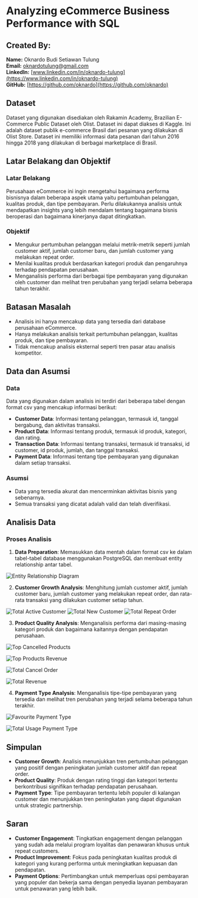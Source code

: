 # Analyzing eCommerce Business Performance with SQL

## Created By:
**Name:** Oknardo Budi Setiawan Tulung  
**Email:** oknardotulung@gmail.com  
**LinkedIn:** [www.linkedin.com/in/oknardo-tulung](https://www.linkedin.com/in/oknardo-tulung)  
**GitHub:** [https://github.com/oknardo](https://github.com/oknardo)

## Dataset
Dataset yang digunakan disediakan oleh Rakamin Academy, Brazilian E-Commerce Public Dataset oleh Olist. Dataset ini dapat diakses di Kaggle. Ini adalah dataset publik e-commerce Brasil dari pesanan yang dilakukan di Olist Store. Dataset ini memiliki informasi data pesanan dari tahun 2016 hingga 2018 yang dilakukan di berbagai marketplace di Brasil.

## Latar Belakang dan Objektif
### Latar Belakang
Perusahaan eCommerce ini ingin mengetahui bagaimana performa bisnisnya dalam beberapa aspek utama yaitu pertumbuhan pelanggan, kualitas produk, dan tipe pembayaran. Perlu dilakukannya analisis untuk mendapatkan insights yang lebih mendalam tentang bagaimana bisnis beroperasi dan bagaimana kinerjanya dapat ditingkatkan.

### Objektif
- Mengukur pertumbuhan pelanggan melalui metrik-metrik seperti jumlah customer aktif, jumlah customer baru, dan jumlah customer yang melakukan repeat order.
- Menilai kualitas produk berdasarkan kategori produk dan pengaruhnya terhadap pendapatan perusahaan.
- Menganalisis performa dari berbagai tipe pembayaran yang digunakan oleh customer dan melihat tren perubahan yang terjadi selama beberapa tahun terakhir.

## Batasan Masalah
- Analisis ini hanya mencakup data yang tersedia dari database perusahaan eCommerce.
- Hanya melakukan analisis terkait pertumbuhan pelanggan, kualitas produk, dan tipe pembayaran.
- Tidak mencakup analisis eksternal seperti tren pasar atau analisis kompetitor.

## Data dan Asumsi
### Data
Data yang digunakan dalam analisis ini terdiri dari beberapa tabel dengan format csv yang mencakup informasi berikut:
- **Customer Data**: Informasi tentang pelanggan, termasuk id, tanggal bergabung, dan aktivitas transaksi.
- **Product Data**: Informasi tentang produk, termasuk id produk, kategori, dan rating.
- **Transaction Data**: Informasi tentang transaksi, termasuk id transaksi, id customer, id produk, jumlah, dan tanggal transaksi.
- **Payment Data**: Informasi tentang tipe pembayaran yang digunakan dalam setiap transaksi.

### Asumsi
- Data yang tersedia akurat dan mencerminkan aktivitas bisnis yang sebenarnya.
- Semua transaksi yang dicatat adalah valid dan telah diverifikasi.

## Analisis Data
### Proses Analisis
1. **Data Preparation**: Memasukkan data mentah dalam format csv ke dalam tabel-tabel database menggunakan PostgreSQL dan membuat entity relationship antar tabel.

![Entity Relationship Diagram](https://github.com/user-attachments/assets/2015a78f-15b4-454a-b5f0-1e68850f4ed2)
   
2. **Customer Growth Analysis**: Menghitung jumlah customer aktif, jumlah customer baru, jumlah customer yang melakukan repeat order, dan rata-rata transaksi yang dilakukan customer setiap tahun.
   
![Total Active Customer](https://github.com/user-attachments/assets/1f809dec-e4fd-420d-9783-97d7cf675a8b)
![Total New Customer](https://github.com/user-attachments/assets/755c3f92-45c9-41f3-9545-2ec613b875cb)
![Total Repeat Order](https://github.com/user-attachments/assets/fb62907a-5f3e-46be-ac06-bb35e47747f1)

3. **Product Quality Analysis**: Menganalisis performa dari masing-masing kategori produk dan bagaimana kaitannya dengan pendapatan perusahaan.
   
![Top Cancelled Products](https://github.com/user-attachments/assets/7e005f95-07af-4074-ae5f-bdf396f4b996)

![Top Products Revenue](https://github.com/user-attachments/assets/4fbec9a4-3610-4d2c-9b5f-e9a7a9e64414)

![Total Cancel Order](https://github.com/user-attachments/assets/897178b8-c480-4811-9b18-76556225e9fb)

![Total Revenue](https://github.com/user-attachments/assets/20c13919-6895-416d-a9c5-ff186f613579)

4. **Payment Type Analysis**: Menganalisis tipe-tipe pembayaran yang tersedia dan melihat tren perubahan yang terjadi selama beberapa tahun terakhir.
   
![Favourite Payment Type](https://github.com/user-attachments/assets/75e2c69f-e3db-4ba9-8ef8-49aee38d1233)

![Total Usage Payment Type](https://github.com/user-attachments/assets/c4a1eec8-310e-4552-a06f-98bc40e91fa2)


## Simpulan
- **Customer Growth**: Analisis menunjukkan tren pertumbuhan pelanggan yang positif dengan peningkatan jumlah customer aktif dan repeat order.
- **Product Quality**: Produk dengan rating tinggi dan kategori tertentu berkontribusi signifikan terhadap pendapatan perusahaan.
- **Payment Type**: Tipe pembayaran tertentu lebih populer di kalangan customer dan menunjukkan tren peningkatan yang dapat digunakan untuk strategic partnership.

## Saran
- **Customer Engagement**: Tingkatkan engagement dengan pelanggan yang sudah ada melalui program loyalitas dan penawaran khusus untuk repeat customers.
- **Product Improvement**: Fokus pada peningkatan kualitas produk di kategori yang kurang performa untuk meningkatkan kepuasan dan pendapatan.
- **Payment Options**: Pertimbangkan untuk memperluas opsi pembayaran yang populer dan bekerja sama dengan penyedia layanan pembayaran untuk penawaran yang lebih baik.




